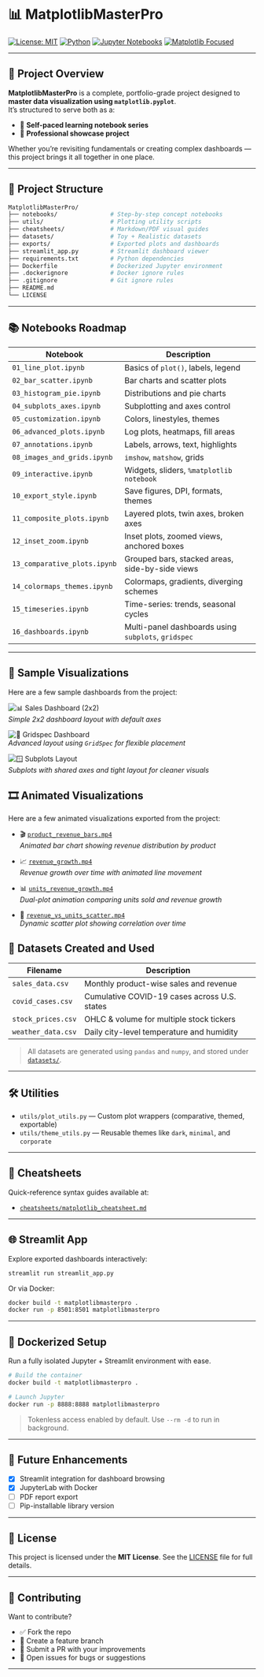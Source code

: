 # 📊 MatplotlibMasterPro

[![License: MIT](https://img.shields.io/badge/License-MIT-blue.svg)](LICENSE)
[![Python](https://img.shields.io/badge/Python-3.10%2B-darkgreen.svg)](https://www.python.org/)
[![Jupyter Notebooks](https://img.shields.io/badge/Jupyter-Notebook-orange.svg)](https://jupyter.org/)
[![Matplotlib Focused](https://img.shields.io/badge/Matplotlib-100%25-brightgreen.svg)](https://matplotlib.org/)

---

## 🧠 Project Overview

**MatplotlibMasterPro** is a complete, portfolio-grade project designed to **master data visualization using `matplotlib.pyplot`**.  
It’s structured to serve both as a:

- 📘 **Self-paced learning notebook series**
- 💼 **Professional showcase project**

Whether you’re revisiting fundamentals or creating complex dashboards — this project brings it all together in one place.

---

## 📁 Project Structure

```bash
MatplotlibMasterPro/
├── notebooks/               # Step-by-step concept notebooks
├── utils/                   # Plotting utility scripts
├── cheatsheets/             # Markdown/PDF visual guides
├── datasets/                # Toy + Realistic datasets
├── exports/                 # Exported plots and dashboards
├── streamlit_app.py         # Streamlit dashboard viewer
├── requirements.txt         # Python dependencies
├── Dockerfile               # Dockerized Jupyter environment
├── .dockerignore            # Docker ignore rules
├── .gitignore               # Git ignore rules
├── README.md
└── LICENSE
```

---

## 📚 Notebooks Roadmap

| Notebook                     | Description                                         |
| ---------------------------- | --------------------------------------------------- |
| `01_line_plot.ipynb`         | Basics of `plot()`, labels, legend                  |
| `02_bar_scatter.ipynb`       | Bar charts and scatter plots                        |
| `03_histogram_pie.ipynb`     | Distributions and pie charts                        |
| `04_subplots_axes.ipynb`     | Subplotting and axes control                        |
| `05_customization.ipynb`     | Colors, linestyles, themes                          |
| `06_advanced_plots.ipynb`    | Log plots, heatmaps, fill areas                     |
| `07_annotations.ipynb`       | Labels, arrows, text, highlights                    |
| `08_images_and_grids.ipynb`  | `imshow`, `matshow`, grids                          |
| `09_interactive.ipynb`       | Widgets, sliders, `%matplotlib notebook`            |
| `10_export_style.ipynb`      | Save figures, DPI, formats, themes                  |
| `11_composite_plots.ipynb`   | Layered plots, twin axes, broken axes               |
| `12_inset_zoom.ipynb`        | Inset plots, zoomed views, anchored boxes           |
| `13_comparative_plots.ipynb` | Grouped bars, stacked areas, side-by-side views     |
| `14_colormaps_themes.ipynb`  | Colormaps, gradients, diverging schemes             |
| `15_timeseries.ipynb`        | Time-series: trends, seasonal cycles                |
| `16_dashboards.ipynb`        | Multi-panel dashboards using `subplots`, `gridspec` |

---

## 📸 Sample Visualizations

Here are a few sample dashboards from the project:

![📊 Sales Dashboard (2x2)](exports/dashboards/sales_dashboard_2x2.png)  
*Simple 2x2 dashboard layout with default axes*
<br>

![🧩 Gridspec Dashboard](exports/dashboards/sales_dashboard_gridspec.png)  
*Advanced layout using `GridSpec` for flexible placement*
<br>

![🪟 Subplots Layout](exports/dashboards/sales_dashboard_subplots_2x2.png)  
*Subplots with shared axes and tight layout for cleaner visuals*
<br>

## 🎞️ Animated Visualizations

Here are a few animated visualizations exported from the project:

- 🎬 [`product_revenue_bars.mp4`](exports/product_revenue_bars.mp4)  
  *Animated bar chart showing revenue distribution by product*

- 📈 [`revenue_growth.mp4`](exports/revenue_growth.mp4)  
  *Revenue growth over time with animated line movement*

- 📊 [`units_revenue_growth.mp4`](exports/units_revenue_growth.mp4)  
  *Dual-plot animation comparing units sold and revenue growth*

- 🔄 [`revenue_vs_units_scatter.mp4`](exports/revenue_vs_units_scatter.mp4)  
  *Dynamic scatter plot showing correlation over time*
## 🧪 Datasets Created and Used

| Filename           | Description                                  |
| ------------------ | -------------------------------------------- |
| `sales_data.csv`   | Monthly product-wise sales and revenue       |
| `covid_cases.csv`  | Cumulative COVID-19 cases across U.S. states |
| `stock_prices.csv` | OHLC & volume for multiple stock tickers     |
| `weather_data.csv` | Daily city-level temperature and humidity    |

> All datasets are generated using `pandas` and `numpy`, and stored under [`datasets/`](datasets/).

---

## 🛠️ Utilities

- `utils/plot_utils.py` — Custom plot wrappers (comparative, themed, exportable)
- `utils/theme_utils.py` — Reusable themes like `dark`, `minimal`, and `corporate`

---

## 🧾 Cheatsheets

Quick-reference syntax guides available at:

- [`cheatsheets/matplotlib_cheatsheet.md`](cheatsheets/matplotlib_cheatsheet.md)

---

## 🌐 Streamlit App

Explore exported dashboards interactively:

```bash
streamlit run streamlit_app.py
```

Or via Docker:

```bash
docker build -t matplotlibmasterpro .
docker run -p 8501:8501 matplotlibmasterpro
```

---

## 🐳 Dockerized Setup

Run a fully isolated Jupyter + Streamlit environment with ease.

```bash
# Build the container
docker build -t matplotlibmasterpro .

# Launch Jupyter
docker run -p 8888:8888 matplotlibmasterpro
```

> Tokenless access enabled by default. Use `--rm -d` to run in background.

---

## 🚀 Future Enhancements

- [x] Streamlit integration for dashboard browsing
- [x] JupyterLab with Docker
- [ ] PDF report export
- [ ] Pip-installable library version

---

## 💼 License

This project is licensed under the **MIT License**.
See the [LICENSE](LICENSE) file for full details.

---

## 🙌 Contributing

Want to contribute?

- ✅ Fork the repo
- 🔧 Create a feature branch
- 🔁 Submit a PR with your improvements
- 🐛 Open issues for bugs or suggestions

---

